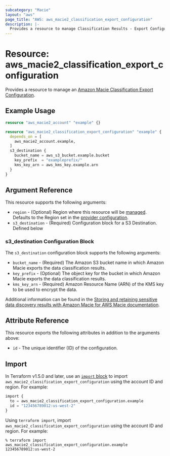 ```yaml
---
subcategory: "Macie"
layout: "aws"
page_title: "AWS: aws_macie2_classification_export_configuration"
description: |-
  Provides a resource to manage Classification Results - Export Configuration
---
```


# Resource: aws_macie2_classification_export_configuration

Provides a resource to manage an [Amazon Macie Classification Export Configuration](https://docs.aws.amazon.com/macie/latest/APIReference/classification-export-configuration.html).

## Example Usage

```terraform
resource "aws_macie2_account" "example" {}

resource "aws_macie2_classification_export_configuration" "example" {
  depends_on = [
    aws_macie2_account.example,
  ]
  s3_destination {
    bucket_name = aws_s3_bucket.example.bucket
    key_prefix  = "exampleprefix/"
    kms_key_arn = aws_kms_key.example.arn
  }
}
```

## Argument Reference

This resource supports the following arguments:

* `region` - (Optional) Region where this resource will be [managed](https://docs.aws.amazon.com/general/latest/gr/rande.html#regional-endpoints). Defaults to the Region set in the [provider configuration](https://registry.terraform.io/providers/hashicorp/aws/latest/docs#aws-configuration-reference).
* `s3_destination` - (Required) Configuration block for a S3 Destination. Defined below

### s3_destination Configuration Block

The `s3_destination` configuration block supports the following arguments:

* `bucket_name` - (Required) The Amazon S3 bucket name in which Amazon Macie exports the data classification results.
* `key_prefix` - (Optional) The object key for the bucket in which Amazon Macie exports the data classification results.
* `kms_key_arn` - (Required) Amazon Resource Name (ARN) of the KMS key to be used to encrypt the data.

Additional information can be found in the [Storing and retaining sensitive data discovery results with Amazon Macie for AWS Macie documentation](https://docs.aws.amazon.com/macie/latest/user/discovery-results-repository-s3.html).

## Attribute Reference

This resource exports the following attributes in addition to the arguments above:

* `id` - The unique identifier (ID) of the configuration.

## Import

In Terraform v1.5.0 and later, use an [`import` block](https://developer.hashicorp.com/terraform/language/import) to import `aws_macie2_classification_export_configuration` using the account ID and region. For example:

```terraform
import {
  to = aws_macie2_classification_export_configuration.example
  id = "123456789012:us-west-2"
}
```

Using `terraform import`, import `aws_macie2_classification_export_configuration` using the account ID and region. For example:

```console
% terraform import aws_macie2_classification_export_configuration.example 123456789012:us-west-2
```
